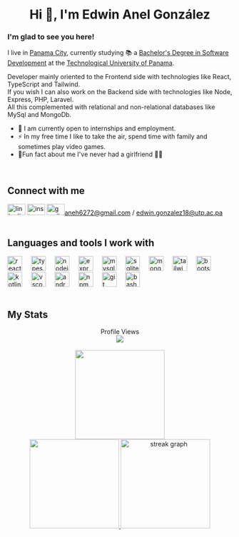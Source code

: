 <h1 align="center">Hi 👋, I'm Edwin Anel González</h1>

### I'm glad to see you here!
I live in [Panama City](https://www.google.com/search?q=ciudad+de+panama&rlz=1C1CHBF_esPA977PA977&oq=ciudad+de+panama&gs_lcrp=EgZjaHJvbWUyBggAEEUYOTIGCAEQRRg80gEIMzAyNWowajeoAgCwAgA&sourceid=chrome&ie=UTF-8), currently studying 📚 a [Bachelor's Degree in Software Development](https://fisc.utp.ac.pa/) at the [Technological University of Panama](https://utp.ac.pa/).

Developer mainly oriented to the Frontend side with technologies like React, TypeScript and Tailwind.<br/>
If you wish I can also work on the Backend side with technologies like Node, Express, PHP, Laravel.<br/>
All this complemented with relational and non-relational databases like MySql and MongoDb.

- 📢 I am currently open to internships and employment.
- ⚡ In my free time I like to take the air, spend time with family and sometimes play video games.
- 📝Fun fact about me I've never had a girlfriend 🥴🤓

<br/>

## Connect with me
<div align="left">
  <a href="https://www.linkedin.com/in/edwin-anel-gonz%C3%A1lez-978b6a234" target="_blank">
    <img src="https://raw.githubusercontent.com/maurodesouza/profile-readme-generator/master/src/assets/icons/social/linkedin/default.svg" width="40" height="25" alt="linkedin logo"  /></a>
  <a href="https://www.instagram.com/anell.dev/" target="_blank">
    <img src="https://raw.githubusercontent.com/maurodesouza/profile-readme-generator/master/src/assets/icons/social/instagram/default.svg" width="40" height="25" alt="instagram logo"  /></a>
  <a href="mailto:aneh6272@gmail.com" target="_blank">
    <img src="https://raw.githubusercontent.com/maurodesouza/profile-readme-generator/master/src/assets/icons/social/gmail/default.svg" width="40" height="25" alt="gmail logo"  />aneh6272@gmail.com</a> /
  <a href="mailto:edwin.gonzalez18@utp.ac.pa" target="_blank">edwin.gonzalez18@utp.ac.pa</a>
</div>

<br/>

## Languages ​​and tools I work with
<div align="left">
  <img src="https://cdn.jsdelivr.net/gh/devicons/devicon/icons/react/react-original-wordmark.svg" height="33" alt="react logo"  />
  <img width="12" />
  <img src="https://cdn.jsdelivr.net/gh/devicons/devicon/icons/typescript/typescript-original.svg" height="33" alt="typescript logo"  />
  <img width="12" />
  <img src="https://cdn.simpleicons.org/nodedotjs/339933" height="33" alt="nodejs logo"  />
  <img width="12" />
  <img src="https://img.shields.io/badge/Express-000000?logo=express&logoColor=white&style=for-the-badge" height="33" alt="express logo"  />
  <img width="12" />
  <img src="https://cdn.simpleicons.org/mysql/4479A1" height="33" alt="mysql logo"  />
  <img width="12" />
  <img src="https://cdn.jsdelivr.net/gh/devicons/devicon/icons/sqlite/sqlite-original-wordmark.svg" height="33" alt="sqlite logo"  />
  <img width="12" />
  <img src="https://img.shields.io/badge/MongoDB-47A248?logo=mongodb&logoColor=white&style=for-the-badge" height="33" alt="mongodb logo"  />
  <img width="12" />
  <img src="https://img.shields.io/badge/Tailwind CSS-06B6D4?logo=tailwindcss&logoColor=black&style=for-the-badge" height="33" alt="tailwindcss logo"  />
  <img width="12" />
  <img src="https://cdn.jsdelivr.net/gh/devicons/devicon/icons/bootstrap/bootstrap-original-wordmark.svg" height="33" alt="bootstrap logo"  />
  <img width="12" />
  <img src="https://cdn.jsdelivr.net/gh/devicons/devicon/icons/kotlin/kotlin-plain-wordmark.svg" height="33" alt="kotlin logo"  />
  <img width="12" />
  <img src="https://cdn.jsdelivr.net/gh/devicons/devicon/icons/vscode/vscode-original-wordmark.svg" height="33" alt="vscode logo"  />
  <img width="12" />
  <img src="https://skillicons.dev/icons?i=androidstudio" height="33" alt="androidstudio logo"  />
  <img width="12" />
  <img src="https://cdn.jsdelivr.net/gh/devicons/devicon/icons/npm/npm-original-wordmark.svg" height="33" alt="npm logo"  />
  <img width="12" />
  <img src="https://cdn.jsdelivr.net/gh/devicons/devicon/icons/git/git-plain-wordmark.svg" height="33" alt="git logo"  />
  <img width="12" />
  <img src="https://cdn.jsdelivr.net/gh/devicons/devicon/icons/bash/bash-original.svg" height="33" alt="bash logo"  />
</div>

<br/>

## My Stats

<div align="center">
  Profile Views <br/>
  <img src="https://profile-counter.glitch.me/Anell-dev/count.svg?"  />
</div>

<br/>

<div align="center">
  <a href="https://github.com/anuraghazra/github-readme-stats#gh-dark-mode-only">
    <img height="200" src="https://github-readme-stats.vercel.app/api/top-langs/?username=Anell-dev&layout=compact&langs_count=8&hide=jupyter%20notebook&card_width=330&theme=dark#gh-dark-mode-only" />
  </a>
  <br/>

  <a href="https://github.com/anuraghazra/github-readme-stats#gh-dark-mode-only">
  <img height="200" src="https://github-readme-stats.vercel.app/api?username=Anell-dev&show_icons=true&theme=dark#gh-dark-mode-only" />
</a>

  <a href="https://github.com/anuraghazra/github-readme-stats#gh-dark-mode-only">
    <img src="https://streak-stats.demolab.com?user=Anell-dev&locale=en&mode=daily&theme=dark&hide_border=false&border_radius=5&order=3" style="height: 200px; width: auto;" alt="streak graph" />
  </a>
</div>

